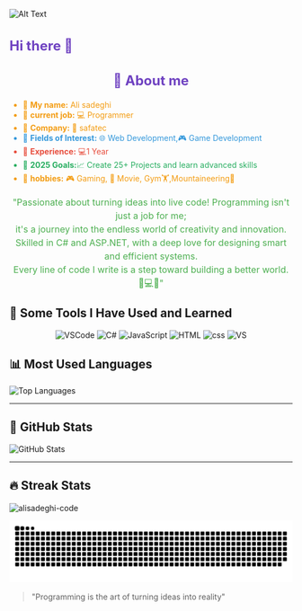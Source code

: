 ![Alt Text](https://github.com/alisadeghi-code/alisadeghi-code/blob/main/Header/225813708-98b745f2-7d22-48cf-9150-083f1b00d6c9.gif)

 <h1 align="left" style="color: #6f42c1; font-size: 24px;"> Hi there 👋</h1>
<h2 align="center" style="color: #6f42c1; font-size: 24px;">🚀 About me</h2>

<ul>
 <li style="color: #f39c12;">🌟 <strong>My name:</strong> Ali sadeghi</li>
 <li style="color: #f39c12;">🌟 <strong> current job:</strong> 💻 Programmer </li>
  <li style="color: #f39c12;">🌟 <strong> Company:</strong> 🏢 safatec </li>
  <li style="color: #3498db;">🌟 <strong>Fields of Interest:</strong>   🌐 Web Development,🎮 Game Development </li>
  <li style="color: #e74c3c;">🌟 <strong>Experience:</strong> 💻1 Year</li>
  <li style="color: #27ae60;">🌟 <strong>2025 Goals:</strong>📈 Create 25+ Projects and learn advanced skills </li>
 <li style="color: #f39c12;">🌟 <strong> hobbies:</strong> 🎮 Gaming, 🎥 Movie, Gym🏋️,Mountaineering🗻 </li>
</ul>

<p align="center" style="font-size: 16px; color: #4caf50; line-height: 1.5;">
"Passionate about turning ideas into live code! Programming isn't just a job for me;<br>
 it's a journey into the endless world of creativity and innovation.<br>
 Skilled in C# and ASP.NET, with a deep love for designing smart and efficient systems.<br>
 Every line of code I write is a step toward building a better world. 🚀💻✨"<br>
</p>


## 🚀 Some Tools I Have Used and Learned

<p align="center">
  <img src="https://img.icons8.com/?size=100&id=9OGIyU8hrxW5&format=png&color=000000" alt="VSCode" height="40"/>
  <img src="https://img.icons8.com/?size=100&id=45490&format=png&color=000000" alt="C#" height="40"/>
  <img src="https://img.icons8.com/?size=100&id=hsPbhkOH4FMe&format=png&color=000000" alt="JavaScript" height="40"/>
  <img src="https://img.icons8.com/?size=100&id=20909&format=png&color=000000" alt="HTML" height="40"/>
  <img src="https://img.icons8.com/?size=100&id=21278&format=png&color=000000" alt="css" height="40"/>
 <img src="https://img.icons8.com/?size=100&id=ezj3zaVtImPg&format=png&color=000000" alt="VS" height="40"/>
</p>


## 📊 Most Used Languages

![Top Languages](https://github-readme-stats.vercel.app/api/top-langs/?username=alisadeghi-code&layout=compact&langs_count=6&theme=radical)

---

## 🌟 GitHub Stats

![GitHub Stats](https://github-readme-stats.vercel.app/api?username=alisadeghi-code&show_icons=true&count_private=true&hide=prs&theme=radical)

---
## 🔥 Streak Stats
<p><img align="center" src="https://github-readme-streak-stats.herokuapp.com/?user=alisadeghi-code&theme=dark" alt="alisadeghi-code" /></p>

<picture>
  <source
    media="(prefers-color-scheme: dark)"
    srcset="https://raw.githubusercontent.com/platane/snk/output/github-contribution-grid-snake-dark.svg"
  />
  <source
    media="(prefers-color-scheme: light)"
    srcset="https://raw.githubusercontent.com/platane/snk/output/github-contribution-grid-snake.svg"
  />
  <img
    alt="github contribution grid snake animation"
    src="https://raw.githubusercontent.com/platane/snk/output/github-contribution-grid-snake.svg"
  />
</picture>

> "Programming is the art of turning ideas into reality"
